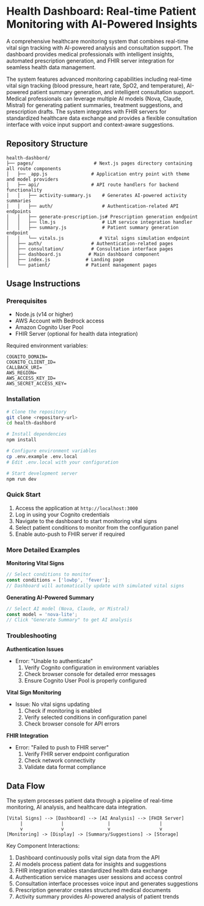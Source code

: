 # Health Dashboard: Real-time Patient Monitoring with AI-Powered Insights

A comprehensive healthcare monitoring system that combines real-time vital sign tracking with AI-powered analysis and consultation support. The dashboard provides medical professionals with intelligent insights, automated prescription generation, and FHIR server integration for seamless health data management.

The system features advanced monitoring capabilities including real-time vital sign tracking (blood pressure, heart rate, SpO2, and temperature), AI-powered patient summary generation, and intelligent consultation support. Medical professionals can leverage multiple AI models (Nova, Claude, Mistral) for generating patient summaries, treatment suggestions, and prescription drafts. The system integrates with FHIR servers for standardized healthcare data exchange and provides a flexible consultation interface with voice input support and context-aware suggestions.

## Repository Structure
```
health-dashbord/
├── pages/                      # Next.js pages directory containing all route components
│   ├── _app.js                # Application entry point with theme and model providers
│   ├── api/                   # API route handlers for backend functionality
│   │   ├── activity-summary.js    # Generates AI-powered activity summaries
│   │   ├── auth/                  # Authentication-related API endpoints
│   │   ├── generate-prescription.js# Prescription generation endpoint
│   │   ├── llm.js                 # LLM service integration handler
│   │   ├── summary.js             # Patient summary generation endpoint
│   │   └── vitals.js             # Vital signs simulation endpoint
│   ├── auth/                  # Authentication-related pages
│   ├── consultation/          # Consultation interface pages
│   ├── dashboard.js          # Main dashboard component
│   ├── index.js             # Landing page
│   └── patient/             # Patient management pages
```

## Usage Instructions
### Prerequisites
- Node.js (v14 or higher)
- AWS Account with Bedrock access
- Amazon Cognito User Pool
- FHIR Server (optional for health data integration)

Required environment variables:
```
COGNITO_DOMAIN=
COGNITO_CLIENT_ID=
CALLBACK_URI=
AWS_REGION=
AWS_ACCESS_KEY_ID=
AWS_SECRET_ACCESS_KEY=
```

### Installation
```bash
# Clone the repository
git clone <repository-url>
cd health-dashbord

# Install dependencies
npm install

# Configure environment variables
cp .env.example .env.local
# Edit .env.local with your configuration

# Start development server
npm run dev
```

### Quick Start
1. Access the application at `http://localhost:3000`
2. Log in using your Cognito credentials
3. Navigate to the dashboard to start monitoring vital signs
4. Select patient conditions to monitor from the configuration panel
5. Enable auto-push to FHIR server if required

### More Detailed Examples

**Monitoring Vital Signs**
```javascript
// Select conditions to monitor
const conditions = ['lowbp', 'fever'];
// Dashboard will automatically update with simulated vital signs
```

**Generating AI-Powered Summary**
```javascript
// Select AI model (Nova, Claude, or Mistral)
const model = 'nova-lite';
// Click "Generate Summary" to get AI analysis
```

### Troubleshooting

**Authentication Issues**
- Error: "Unable to authenticate"
  1. Verify Cognito configuration in environment variables
  2. Check browser console for detailed error messages
  3. Ensure Cognito User Pool is properly configured

**Vital Sign Monitoring**
- Issue: No vital signs updating
  1. Check if monitoring is enabled
  2. Verify selected conditions in configuration panel
  3. Check browser console for API errors

**FHIR Integration**
- Error: "Failed to push to FHIR server"
  1. Verify FHIR server endpoint configuration
  2. Check network connectivity
  3. Validate data format compliance

## Data Flow
The system processes patient data through a pipeline of real-time monitoring, AI analysis, and healthcare data integration.

```ascii
[Vital Signs] --> [Dashboard] --> [AI Analysis] --> [FHIR Server]
     |              |                |                  |
     v              v                v                  v
[Monitoring] -> [Display] -> [Summary/Suggestions] -> [Storage]
```

Key Component Interactions:
1. Dashboard continuously polls vital sign data from the API
2. AI models process patient data for insights and suggestions
3. FHIR integration enables standardized health data exchange
4. Authentication service manages user sessions and access control
5. Consultation interface processes voice input and generates suggestions
6. Prescription generator creates structured medical documents
7. Activity summary provides AI-powered analysis of patient trends